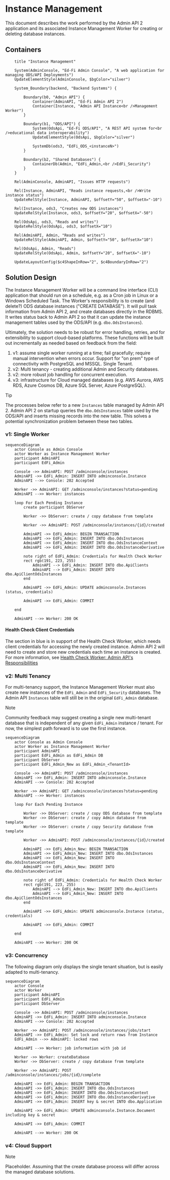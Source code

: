 # Instance Management

This document describes the work performed by the Admin API 2 application and
its associated Instance Management Worker for creating or deleting database
instances.

## Containers

```mermaidC4Container
    title "Instance Management"

    System(AdminConsole, "Ed-Fi Admin Console", "A web application for managing ODS/API Deployments")
    UpdateElementStyle(AdminConsole, $bgColor="silver")

    System_Boundary(backend, "Backend Systems") {

        Boundary(b0, "Admin API") {
            Container(AdminAPI, "Ed-Fi Admin API 2")
            Container(Instance, "Admin API Instance<br />Management Worker")
        }

        Boundary(b1, "ODS/API") {
            System(OdsApi, "Ed-Fi ODS/API", "A REST API system for<br />educational data interoperability")
            UpdateElementStyle(OdsApi, $bgColor="silver")

            SystemDb(ods3, "EdFi_ODS_<instanceN>")
        }

        Boundary(b2, "Shared Databases") {
            ContainerDb(Admin, "EdFi_Admin,<br />EdFi_Security")
        }
    }
    
    Rel(AdminConsole, AdminAPI, "Issues HTTP requests")

    Rel(Instance, AdminAPI, "Reads instance requests,<br />Write instance status")
    UpdateRelStyle(Instance, AdminAPI, $offsetY="50", $offsetX="-10")

    Rel(Instance, ods3, "Creates new ODS instances")
    UpdateRelStyle(Instance, ods3, $offsetY="20", $offsetX="-50")

    Rel(OdsApi, ods3, "Reads and writes")
    UpdateRelStyle(OdsApi, ods3, $offsetX="10")
    
    Rel(AdminAPI, Admin, "Reads and writes")
    UpdateRelStyle(AdminAPI, Admin, $offsetY="50", $offsetX="10")

    Rel(OdsApi, Admin, "Reads")
    UpdateRelStyle(OdsApi, Admin, $offsetY="20", $offsetX="-10")

    UpdateLayoutConfig($c4ShapeInRow="2", $c4BoundaryInRow="2")
```

## Solution Design

The Instance Management Worker will be a command line interface (CLI)
application that should run on a schedule, e.g. as a Cron job in Linux or a
Windows Scheduled Task. The Worker's responsibility is to create (and delete?)
ODS database instances ("CREATE DATABASE"). It will pull task information from
Admin API 2, and create databases directly in the RDBMS. It writes status back
to Admin API 2 so that it can update the instance management tables used by the
ODS/API (e.g. `dbo.OdsInstances`).

Ultimately, the solution needs to be robust for error handling, retries, and for
extensibility to support cloud-based platforms. These functions will be built
out incrementally as needed based on feedback from the field:

1. v1: assume single worker running at a time; fail gracefully; require manual
   intervention when errors occur. Support for "on prem" type of connectivity
   with PostgreSQL and MSSQL. Single Tenant.
2. v2: Multi tenancy - creating additional Admin and Security databases.
3. v2: more robust job handling for concurrent execution.
4. v3: infrastructure for Cloud managed databases (e.g. AWS Aurora, AWS RDS,
   Azure Cosmos DB, Azure SQL Server, Azure PostgreSQL).

> [!TIP]
> The processes below refer to a new `Instances` table managed by Admin API 2.
> Admin API 2 on startup queries the `dbo.OdsInstances` table used by the ODS/API
> and inserts missing records into the new table. This solves a potential
> synchronization problem between these two tables.

### v1: Single Worker

```mermaid
sequenceDiagram
    actor Console as Admin Console
    actor Worker as Instance Management Worker
    participant AdminAPI
    participant EdFi_Admin

    Console ->> AdminAPI: POST /adminconsole/instances
    AdminAPI ->> EdFi_Admin: INSERT INTO adminconsole.Instance
    AdminAPI -->> Console: 202 Accepted

    Worker ->> AdminAPI: GET /adminconsole/instances?status=pending
    AdminAPI -->> Worker: instances

    loop For Each Pending Instance
        create participant DbServer

        Worker ->> DbServer: create / copy database from template

        Worker ->> AdminAPI: POST /adminconsole/instances/{id}/created

        AdminAPI ->> EdFi_Admin: BEGIN TRANSACTION
        AdminAPI ->> EdFi_Admin: INSERT INTO dbo.OdsInstances
        AdminAPI ->> EdFi_Admin: INSERT INTO dbo.OdsInstanceContext
        AdminAPI ->> EdFi_Admin: INSERT INTO dbo.OdsInstanceDerivative

        note right of EdFi_Admin: Credentials for Health Check Worker        
        rect rgb(191, 223, 255)
            AdminAPI --> EdFi_Admin: INSERT INTO dbo.ApiClients
            AdminAPI --> EdFi_Admin: INSERT INTO dbo.ApiClientOdsInstances
        end

        AdminAPI ->> EdFi_Admin: UPDATE adminconsole.Instances (status, credentials)
        
        AdminAPI ->> EdFi_Admin: COMMIT

    end

    AdminAPI -->> Worker: 200 OK
```

#### Health Check Client Credentials

The section in blue is in support of the Health Check Worker, which needs client
credentials for accessing the newly created instance. Admin API 2 will need to
create and store new credentials each time an instance is created. For more information, see
[Health Check Worker: Admin API's Responsibilities](./HEALTH-CHECK-WORKER.md#admin-apis-responsibilities)

### v2: Multi Tenancy

For multi-tenancy support, the Instance Management Worker must also create new
instances of the `EdFi_Admin` and `EdFi_Security` databases. The Admin API
`Instances` table will still be in the original `EdFi_Admin` database.

> [!NOTE]
> Community feedback may suggest creating a single new multi-tenant database
> that is independent of any given `EdFi_Admin` instance / tenant. For now, the
> simplest path forward is to use the first instance.

```mermaid
sequenceDiagram
    actor Console as Admin Console
    actor Worker as Instance Management Worker
    participant AdminAPI
    participant EdFi_Admin as EdFi_Admin DB
    participant DbServer
    participant EdFi_Admin_New as EdFi_Admin_<TenantId>

    Console ->> AdminAPI: POST /adminconsole/instances
    AdminAPI ->> EdFi_Admin: INSERT INTO adminconsole.Instance
    AdminAPI -->> Console: 202 Accepted

    Worker ->> AdminAPI: GET /adminconsole/instances?status=pending
    AdminAPI -->> Worker: instances

    loop For Each Pending Instance

        Worker ->> DbServer: create / copy ODS database from template
        Worker ->> DbServer: create / copy Admin database from template
        Worker ->> DbServer: create / copy Security database from template

        Worker ->> AdminAPI: POST /adminconsole/instances/{id}/created

        AdminAPI ->> EdFi_Admin_New: BEGIN TRANSACTION
        AdminAPI ->> EdFi_Admin_New: INSERT INTO dbo.OdsInstances
        AdminAPI ->> EdFi_Admin_New: INSERT INTO dbo.OdsInstanceContext
        AdminAPI ->> EdFi_Admin_New: INSERT INTO dbo.OdsInstanceDerivative

        note right of EdFi_Admin: Credentials for Health Check Worker        
        rect rgb(191, 223, 255)
            AdminAPI --> EdFi_Admin_New: INSERT INTO dbo.ApiClients
            AdminAPI --> EdFi_Admin_New: INSERT INTO dbo.ApiClientOdsInstances
        end

        AdminAPI ->> EdFi_Admin: UPDATE adminconsole.Instance (status, credentials)
        
        AdminAPI ->> EdFi_Admin: COMMIT

    end

    AdminAPI -->> Worker: 200 OK
```

### v3: Concurrency

The following diagram only displays the single tenant situation, but is easily
adapted to multi-tenancy.

```mermaid
sequenceDiagram
    actor Console
    actor Worker
    participant AdminAPI
    participant EdFi_Admin
    participant DbServer

    Console ->> AdminAPI: POST /adminconsole/instances
    AdminAPI ->> EdFi_Admin: INSERT INTO adminconsole.Instance
    AdminAPI -->> Console: 202 Accepted

    Worker ->> AdminAPI: POST /adminconsole/instances/jobs/start
    AdminAPI ->> EdFi_Admin: Set lock and return rows from Instance
    EdFi_Admin -->> AdminAPI: locked rows

    AdminAPI -->> Worker: job information with job id

    Worker ->> Worker: createDatabase
    Worker ->> DbServer: create / copy database from template

    Worker ->> AdminAPI: POST /adminconsole/instances/jobs/{id}/complete

    AdminAPI ->> EdFi_Admin: BEGIN TRANSACTION
    AdminAPI ->> EdFi_Admin: INSERT INTO dbo.OdsInstances
    AdminAPI ->> EdFi_Admin: INSERT INTO dbo.OdsInstanceContext
    AdminAPI ->> EdFi_Admin: INSERT INTO dbo.OdsInstanceDerivative
    AdminAPI ->> EdFi_Admin: INSERT key & secret INTO dbo.Application
    
    AdminAPI ->> EdFi_Admin: UPDATE adminconsole.Instance.Document including key & secret
    
    AdminAPI ->> EdFi_Admin: COMMIT

    AdminAPI -->> Worker: 200 OK
```

### v4: Cloud Support

> [!NOTE]
> Placeholder. Assuming that the create database process will differ across the
> managed database solutions.

